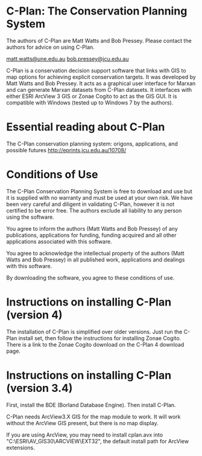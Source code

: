 # C-Plan: The Conservation Planning System

The authors of C-Plan are Matt Watts and Bob Pressey. Please contact the authors for advice on using C-Plan.

matt.watts@une.edu.au
bob.pressey@jcu.edu.au

C-Plan is a conservation decision support software that links with GIS to map options for achieving explicit conservation targets. It was developed by Matt Watts and Bob Pressey. It acts as a graphical user interface for Marxan and can generate Marxan datasets from C-Plan datasets. It interfaces with either ESRI ArcView 3 GIS or Zonae Cogito to act as the GIS GUI. It is compatible with Windows (tested up to Windows 7 by the authors).

# Essential reading about C-Plan

The C-Plan conservation planning system: origons, applications, and possible futures
http://eprints.jcu.edu.au/10708/

# Conditions of Use

The C-Plan Conservation Planning System is free to download and use but it is supplied with no warranty and must be used at your own risk. We have been very careful and diligent in validating C-Plan, however it is not certified to be error free. The authors exclude all liability to any person using the software. 

You agree to inform the authors (Matt Watts and Bob Pressey) of any publications, applications for funding, funding acquired and all other applications associated with this software.

You agree to acknowledge the intellectual property of the authors (Matt Watts and Bob Pressey) in all published work, applications and dealings with this software.

By downloading the software, you agree to these conditions of use. 

# Instructions on installing C-Plan (version 4)

 The installation of C-Plan is simplified over older versions.  Just run the C-Plan install set, then follow the instructions for installing Zonae Cogito. There is a link to the Zonae Cogito download on the C-Plan 4 download page.
 
# Instructions on installing C-Plan (version 3.4)

 First, install the BDE (Borland Database Engine). Then install C-Plan. 

C-Plan needs ArcView3.X GIS for the map module to work. It will work without the ArcView GIS present, but there is no map display. 

If you are using ArcView, you may need to install cplan.avx into "C:\ESRI\AV_GIS30\ARCVIEW\EXT32\", the default install path for ArcView extensions.
